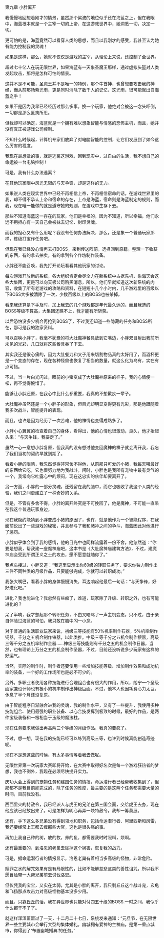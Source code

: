 第九章 小胖离开


我慢慢地回想着刚才的情景，虽然那个梁波的地位似乎还在海蓝之上，但在我眼中，海蓝根本就是一个主宰一切的上帝，在这游戏世界中，她洞悉一切，决定一切。

更可怕的是，海蓝竟然可以看穿人类的思想，而且以我刚才的感受，我甚至认为她有能力控制我的灵魂！

如果是这样，那么，她就不仅仅是游戏的主宰，从理论上来说，还控制了全世界。

超过七十亿人在玩无限世界，如果海蓝有一天象圣魔王那样，通过虚拟头盔对人类发起攻击，那将是怎样可怕的情景。

这并不是不可能，圣魔王并不是唯一的特例，那个牛首神，也曾想要攻击我的神经，而从前那场紫光雨，更是同时消除了数千人的记忆，这光雨，很可能就出自海蓝之手！

如果不是因为我早已经经历过那么多事，换一个玩家，他绝对会被这一念头吓倒，一切都是那么匪夷所思。

但我却可以确定，海蓝就是一个拥有难以想象智能与情感的恐怖主机，而且，她并没有真正被游戏公司控制。

不知什么时候起，计算机专家们放弃了对电脑智能的控制，让它们发展到了如今这么厉害的程度。

我现在最想做的事，就是逃离这游戏，回到现实中，过自由的生活，我不想自己的命运被一台电脑控制！

可是，我有什么办法逃离？

在其他玩家眼中风光无限的与天争锋，却是这样的无力。

如果说人类在现实世界中已经不再相信上帝，不再相信宿命的话，在游戏世界里的我，却不得不承认上帝和宿命的存在，上帝是海蓝，宿命则是海蓝制定的规则，而我，现在唯一能做的就是遵守她的规则，在游戏中生存下去。

那些不知道海蓝这一存在的玩家，他们是幸福的，因为不知道，所以幸福，他们永远不用担心有一天自己会被抹去记忆、封印灵魂。

而我的担心又有什么用呢？我没有任何办法解决，那么，还是象一个普通玩家那样，练级打宝作任务吧。

但现在我已经没心情再去打BOSS，来到传送阵前，选择回到原籍。整理一下收获的东西，有的拿去拍卖，有的拿到各个作坊制作装备。

小胖还不能召唤，我先打开论坛看看其他玩家的讨论。

每次游戏开放新的系统，各大组织肯定会尽全力在新系统中占据先机，象海天会这些大集团，更是可以向天极公司购买消息，所以，他们早就知道这次新系统的内容，收集了所有老游戏的攻略和资料，在短短十几个小时内，几千游戏里的百级以下BOSS大多被清除了一次，少数百级以上的BOSS也被杀掉。

看来我还算是下手及时，加上我去的几个游戏都是年代最久远的，而且我选的BOSS等级不算高，大集团还瞧不上，我才能有所斩获。

以后恐怕没多少机会再抢到BOSS了，不过我还知道一些隐藏的任务和BOSS所在，那可是我的独家资料。

可以召唤小胖了，我毫不犹豫的将大肚魔神餐具放到它嘴边，小胖双目射出我前所未见的光彩，几口就将这些餐具吞了下去。

其实我还是很心痛的，因为大肚餐刀和叉子用来切割物品真的太好用了，而酒杯更是一个变态的存在，现在各种怪兽也恢复了相当的数量，就这么化为乌有，实在有点可惜。

不过，当一片白光闪过，眼前的小猪变成了大肚魔神原来的样子，我的心情便一松，再不觉得惋惜了。

能够让小胖还原，在我心中比什么都重要，我真的不想歉疚一辈子。

大肚魔神虽然还是一个小胖子的形象，但目光却明显变得更有光彩，那是他跟随着我多次战斗，智能提升的表现。

而且，也许是因为经历了一次苦难，他的神情也变得成熟多了。

小胖小心翼翼的检查着自己的身体，看得出，他的心情也很激动，良久，他才抬起头来：“与天争锋，我要走了。”

虽然一心一意想小胖复原，但我真的没有想过他变回魔神的样子就会离开我，我忘了我们当初的契约早就到期了。

看着小胖的眼睛，我忽然觉得非常舍不得他，从前那只可爱的小猪，我每天喂最好的东西给它吃，它也很努力地为我战斗，闲时，小胖也是我所有宠物中最有灵气的一个，我常向它吐露心中的烦闷，现在这忠实的伙伴却要离开了。

另一方面，小胖的一部分灵魂，还残留在我的脑中，而它也吸收了我这个人类的经验，我们之间更建立了一种奇妙的关系。

但是，不管有多舍不得，小胖的离开终究是不可挽回了，他是魔神，不可能一直呆在我这个普通玩家身边。

现在我隐约能猜到小胖变成小猪的原因了，也许，就是他作为一个智能程序，在我面前说出了一些游戏的秘密，并且参与了我和赌神之间的争斗，海蓝因此对他进行了惩罚。

小胖似乎体会到了我的感情，他的目光中也同样流露着一份不舍，他忽然道：“你要是想我，帮我建一座魔神庙吧，这本书是《大肚魔神庙建筑方法》，不过，建魔神庙会受到所谓正义之士的攻击，愿不愿意就随你了。”

我点头接过，小胖又道：“我这里显示出你60级的转职任务了，要求你独力制作出三件不同种类的月级作品，只要能够完成，你就可以转职成功。”

我张大嘴巴，看着小胖的身体慢慢消失，耳边响起他最后一句话：“与天争锋，好好进化吧。”

进化？我也能进化？我忽然有些痴了，难道，玩家除了升级、转职之外，也有可能进化的？

呆了半响，我才想起那个转职任务，不由又暗骂了一声主机变态，只不过，由于亲自体验过海蓝的可怕，我只敢在脑中闪一小念。

对于普通的生活职业玩家来说，初级三等技能有50%机率制作石器，5%机率制作铜器，千分之五机会制作铁器，以此类推。中级三等千分之五机会制作银器，高级三等千分之五机率制作金器……神级三等技能则有千分之五的机会制作日器，当然，也有理论上万分之五的机会制作圣器，不过，目前还没听说多少玩家有这样的好运气。

当然，实际的制作时，制作者还要使用一些增加技能等级、增加制作效果和成功机率的装备，一个好的工作场所也是必不可少的。

另外，多职业者使用各种技能进行合理组合也有很大的作用，所以，朗宁一个圣级画家兼设计师也有极小的机率制作出神级巨画。不过，他本人也因耗费心力太巨，休息了半个月还没复原。

由于智能程序日渐融合进我的灵魂，我的制作水平，又有了一些提升，我使用多种技能组合、使用最强的职业装备、以心合技发挥到极致的时候，最好的作品，是两件宝级装备和一根相当于玉级的魔法柱。

现在任务要求我做出再高两三个等级的月级作品，我真的要疯了。

不过，想一想，现在我的技能已经可以练到高级三等，也许到时候真能创造奇迹呢。

现在不是想这些的时候，有太多事情等着我去做呢。

无限世界第一次玩家大赛即将开始，在大赛中取得好名次是每一个游戏狂热者的梦想，我也不例外，我现在必须尽快提升实力。

庆功大会上得到的宠物任务和建国任务的情报，命运潜行者已经帮我收集到了，但那都不是我目前能完成的，除了任务的难度，最主要的是这两个任务都需要大量的时间，目前我没有。

西西里火的特赦令，我已经派人与虎王的兄弟在第三国会面，交给虎王去办，现在他应该已经放出来了。可是怎样为明心再弄一块特赦令，我却一筹莫展。

还有，手下这么多兄弟没有得到领地和职务，包括命运潜行者、阿里西斯和风雷，我还要经常上王都去缠那些大官，这也是很头痛的事。

再加上我自己种的树，放的牧，养的鱼，都需要我时时照料，烦啊。

还有最重要的，到洛恩的老巢去除掉这个祸害，恢复我的战力。

可是，据命运潜行者的情报显示，洛恩老巢有着相当多高级的怪物，非常危险。

赎罪之水的解咒效果有是有局限性的，比如不能解慈悲这类的善性诅咒，所以我不愿冒险带一大帮兄弟前去讨伐洛恩。

但仅凭我的宝宝，又实在太弱，尤其是小胖的离开，我只剩丘丘这个战斗宠，玄龟和飞扬那点攻击力对高级怪物基本没多少用。

而且，只靠丘丘的话，我在异世界也只能对付四五十级的BOSS.一时之间，我似乎什么都干不了了。

就这样浑浑噩噩过了一天，十二月二十七日，系统发来通知：“元旦节，在无限世界一些主要城市会举行大型的集体婚礼，幽城拥有爱神的主神庙，是第一重点城市，你得到了‘布置幽城婚典’的任务。”





